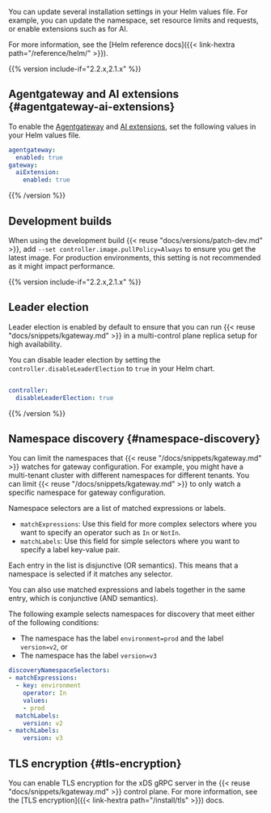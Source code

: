 You can update several installation settings in your Helm values file. For example, you can update the namespace, set resource limits and requests, or enable extensions such as for AI.

For more information, see the [Helm reference docs]({{< link-hextra path="/reference/helm/" >}}).

{{% version include-if="2.2.x,2.1.x" %}}

## Agentgateway and AI extensions {#agentgateway-ai-extensions}

To enable the [Agentgateway](../../agentgateway/) and [AI extensions](../../ai/), set the following values in your Helm values file.

```yaml
agentgateway:
  enabled: true
gateway:
  aiExtension:
    enabled: true
```

{{% /version %}}

## Development builds

When using the development build {{< reuse "docs/versions/patch-dev.md" >}}, add `--set controller.image.pullPolicy=Always` to ensure you get the latest image. For production environments, this setting is not recommended as it might impact performance.

{{% version include-if="2.2.x,2.1.x" %}}

## Leader election

Leader election is enabled by default to ensure that you can run {{< reuse "docs/snippets/kgateway.md" >}} in a multi-control plane replica setup for high availability. 

You can disable leader election by setting the `controller.disableLeaderElection` to `true` in your Helm chart. 

```yaml

controller:
  disableLeaderElection: true
```

{{% /version %}}

## Namespace discovery {#namespace-discovery}

You can limit the namespaces that {{< reuse "/docs/snippets/kgateway.md" >}} watches for gateway configuration. For example, you might have a multi-tenant cluster with different namespaces for different tenants. You can limit {{< reuse "/docs/snippets/kgateway.md" >}} to only watch a specific namespace for gateway configuration.

Namespace selectors are a list of matched expressions or labels.

* `matchExpressions`: Use this field for more complex selectors where you want to specify an operator such as `In` or `NotIn`.
* `matchLabels`: Use this field for simple selectors where you want to specify a label key-value pair.

Each entry in the list is disjunctive (OR semantics). This means that a namespace is selected if it matches any selector.

You can also use matched expressions and labels together in the same entry, which is conjunctive (AND semantics).

The following example selects namespaces for discovery that meet either of the following conditions:

* The namespace has the label `environment=prod` and the label `version=v2`, or
* The namespace has the label `version=v3`

```yaml
discoveryNamespaceSelectors:
- matchExpressions:
  - key: environment
    operator: In
    values:
    - prod
  matchLabels:
    version: v2
- matchLabels:
    version: v3
```

## TLS encryption {#tls-encryption}

You can enable TLS encryption for the xDS gRPC server in the {{< reuse "docs/snippets/kgateway.md" >}} control plane. For more information, see the [TLS encryption]({{< link-hextra path="/install/tls" >}}) docs.
